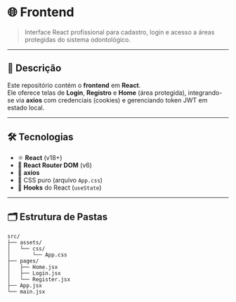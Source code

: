 # 🌐 Frontend

> Interface React profissional para cadastro, login e acesso a áreas protegidas do sistema odontológico.

---

## 🚀 Descrição

Este repositório contém o **frontend** em **React**.  
Ele oferece telas de **Login**, **Registro** e **Home** (área protegida), integrando-se via **axios** com credenciais (cookies) e gerenciando token JWT em estado local.

---

## 🛠️ Tecnologias

- ⚛️ **React** (v18+)  
- 📍 **React Router DOM** (v6)  
- 🔗 **axios**  
- 🎨 CSS puro (arquivo `App.css`)  
- 🐚 **Hooks** do React (`useState`)  

---

## 🗂️ Estrutura de Pastas

```text
src/
├── assets/
│   └── css/
│       └── App.css
├── pages/
│   ├── Home.jsx
│   ├── Login.jsx
│   └── Register.jsx
├── App.jsx
└── main.jsx 
